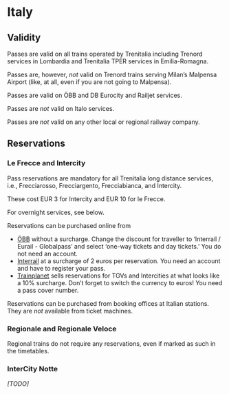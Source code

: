 # Italy

## Validity

Passes are valid on all trains operated by Trenitalia including Trenord
services in Lombardia and Trenitalia TPER services in Emilia-Romagna.

Passes are, however, _not_ valid on Trenord trains serving Milan’s Malpensa
Airport (like, at all, even if you are not going to Malpensa).

Passes are valid on ÖBB and DB Eurocity and Railjet services.

Passes are _not_ valid on Italo services.

Passes are _not_ valid on any other local or regional railway company.


## Reservations

### Le Frecce and Intercity

Pass reservations are mandatory for all Trenitalia long distance services,
i.e., Frecciarosso, Frecciargento, Frecciabianca, and Intercity.

These cost EUR 3 for Intercity and EUR 10 for le Frecce.

For overnight services, see below.

Reservations can be purchased online from

* [ÖBB](https://shop.oebbtickets.at) without a surcharge. Change
  the discount for traveller to ‘Interrail / Eurail - Globalpass’ and
  select ‘one-way tickets and day tickets.’ You do not need an account.
* [Interrail](https://www.interrail.eu/en/book-reservations#/) at
  a surcharge of 2 euros per reservation. You need an account and have to
  register your pass.
* [Trainplanet](https://trainplanet.com/) sells reservations for TGVs and
  Intercities at what looks like a 10% surcharge. Don’t forget to switch
  the currency to euros! You need a pass cover number.

Reservations can be purchased from booking offices at Italian stations.
They are _not_ available from ticket machines.


### Regionale and Regionale Veloce

Regional trains do not require any reservations, even if marked as such in
the timetables.


### InterCity Notte

_[TODO]_
